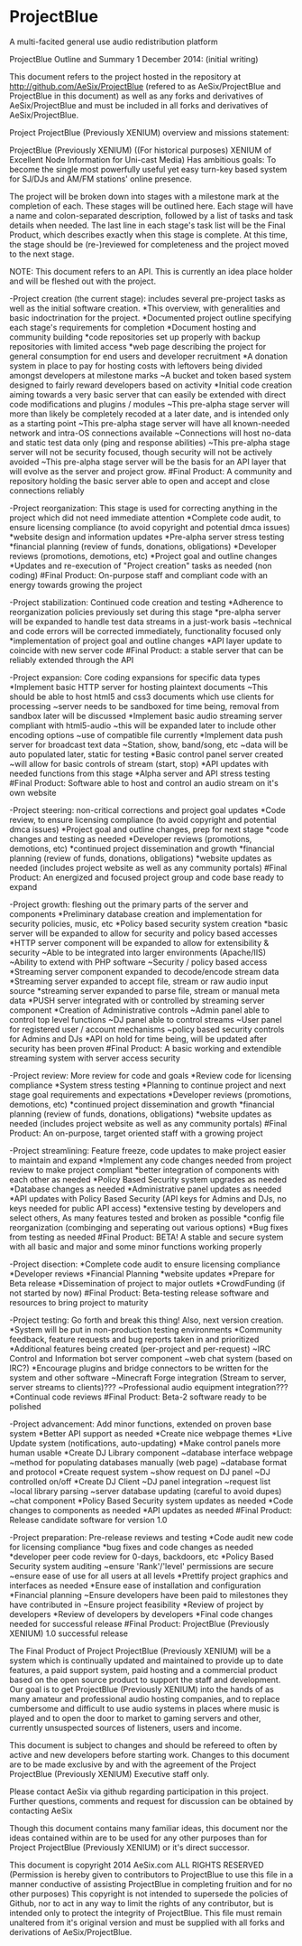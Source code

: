 ProjectBlue
===========

A multi-facited general use audio redistribution platform




ProjectBlue Outline and Summary
1 December 2014: (initial writing)

This document refers to the project hosted in the repository at http://github.com/AeSix/ProjectBlue (refered to as AeSix/ProjectBlue and ProjectBlue in this document) as well as any forks and derivatives of AeSix/ProjectBlue and must be included in all forks and derivatives of AeSix/ProjectBlue.

Project ProjectBlue (Previously XENIUM) overview and missions statement:

ProjectBlue (Previously XENIUM) ((For historical purposes) XENIUM of Excellent Node Information for Uni-cast Media) Has ambitious goals:
To become the single most powerfully useful yet easy turn-key based system for SJ/DJs and AM/FM stations' online presence.

The project will be broken down into stages with a milestone mark at the completion of each. These stages will be outlined here. Each stage will have a name and colon-separated description, followed by a list of tasks and task details when needed. The last line in each stage's task list will be the Final Product, which describes exactly when this stage is complete. At this time, the stage should be (re-)reviewed for completeness and the project moved to the next stage.

NOTE: This document refers to an API. This is currently an idea place holder and will be fleshed out with the project.

-Project creation (the current stage): includes several pre-project tasks as well as the initial software creation.
*This overview, with generalities and basic indoctrination for the project.
*Documented project outline specifying each stage's requirements for completion
*Document hosting and community building
*code repositories set up properly with backup repositories with limited access
*web page describing the project for general consumption for end users and developer recruitment
*A donation system in place to pay for hosting costs with leftovers being divided amongst developers at milestone marks
~A bucket and token based system designed to fairly reward developers based on activity
*Initial code creation aiming towards a very basic server that can easily be extended with direct code modifications and plugins / modules
~This pre-alpha stage server will more than likely be completely recoded at a later date, and is intended only as a starting point
~This pre-alpha stage server will have all known-needed network and intra-OS connections available
~Connections will host no-data and static test data only (ping and response abilities)
~This pre-alpha stage server will not be security focused, though security will not be actively avoided
~This pre-alpha stage server will be the basis for an API layer that will evolve as the server and project grow.
#Final Product: A community and repository holding the basic server able to open and accept and close connections reliably

-Project reorganization: This stage is used for correcting anything in the project which did not need immediate attention
*Complete code audit, to ensure licensing compliance (to avoid copyright and potential dmca issues)
*website design and information updates
*Pre-alpha server stress testing
*financial planning (review of funds, donations, obligations)
*Developer reviews (promotions, demotions, etc)
*Project goal and outline changes
*Updates and re-execution of "Project creation" tasks as needed (non coding)
#Final Product: On-purpose staff and compliant code with an energy towards growing the project

-Project stabilization: Continued code creation and testing
*Adherence to reorganization policies previously set during this stage
*pre-alpha server will be expanded to handle test data streams in a just-work basis
~technical and code errors will be corrected immediately, functionality focused only
*implementation of project goal and outline changes
*API layer update to coincide with new server code
#Final Product: a stable server that can be reliably extended through the API

-Project expansion: Core coding expansions for specific data types
*Implement basic HTTP server for hosting plaintext documents
~This should be able to host html5 and css3 documents which use clients for processing
~server needs to be sandboxed for time being, removal from sandbox later will be discussed
*Implement basic audio streaming server compliant with html5-audio
~this will be expanded later to include other encoding options
~use of compatible file currently
*Implement data push server for broadcast text data
~Station, show, band/song, etc
~data will be auto populated later, static for testing
*Basic control panel server created
~will allow for basic controls of stream (start, stop)
*API updates with needed functions from this stage
*Alpha server and API stress testing
#Final Product: Software able to host and control an audio stream on it's own website

-Project steering: non-critical corrections and project goal updates
*Code review, to ensure licensing compliance (to avoid copyright and potential dmca issues)
*Project goal and outline changes, prep for next stage
*code changes and testing as needed
*Developer reviews (promotions, demotions, etc)
*continued project dissemination and growth
*financial planning (review of funds, donations, obligations)
*website updates as needed (includes project website as well as any community portals)
#Final Product: An energized and focused project group and code base ready to expand

-Project growth: fleshing out the primary parts of the server and components
*Preliminary database creation and implementation for security policies, music, etc
*Policy based security system creation
*basic server will be expanded to allow for security and policy based accesses
*HTTP server component will be expanded to allow for extensibility & security
~Able to be integrated into larger environments (Apache/IIS)
~Ability to extend with PHP software
~Security / policy based access
*Streaming server component expanded to decode/encode stream data
*Streaming server expanded to accept file, stream or raw audio input source
*streaming server expanded to parse file, stream or manual meta data
*PUSH server integrated with or controlled by streaming server component
*Creation of Administrative controls
~Admin panel able to control top level functions
~DJ panel able to control streams
~User panel for registered user / account mechanisms
~policy based security controls for Admins and DJs
*API on hold for time being, will be updated after security has been proven
#Final Product: A basic working and extendible streaming system with server access security

-Project review: More review for code and goals
*Review code for licensing compliance
*System stress testing
*Planning to continue project and next stage goal requirements and expectations
*Developer reviews (promotions, demotions, etc)
*continued project dissemination and growth
*financial planning (review of funds, donations, obligations)
*website updates as needed (includes project website as well as any community portals)
#Final Product: An on-purpose, target oriented staff with a growing project

-Project streamlining: Feature freeze, code updates to make project easier to maintain and expand
*Implement any code changes needed from project review to make project compliant
*better integration of components with each other as needed
*Policy Based Security system upgrades as needed
*Database changes as needed
*Administrative panel updates as needed
*API updates with Policy Based Security (API keys for Admins and DJs, no keys needed for public API access)
*extensive testing by developers and select others, As many features tested and broken as possible
*config file reorganization (combinging and seperating out various options)
*Bug fixes from testing as needed
#Final Product: BETA! A stable and secure system with all basic and major and some minor functions working properly

-Project disection:
*Complete code audit to ensure licensing compliance
*Developer reviews
*Financial Planning
*website updates
*Prepare for Beta release
*Dissemination of project to major outlets
*CrowdFunding (if not started by now)
#Final Product: Beta-testing release software and resources to bring project to maturity

-Project testing: Go forth and break this thing! Also, next version creation.
*System will be put in non-production testing environments
*Community feedback, feature requests and bug reports taken in and prioritized
*Additional features being created (per-project and per-request)
~IRC Control and Information bot server component
~web chat system (based on IRC?)
*Encourage plugins and bridge connectors to be written for the system and other software
~Minecraft Forge integration (Stream to server, server streams to clients)???
~Professional audio equipment integration???
*Continual code reviews
#Final Product: Beta-2 software ready to be polished

-Project advancement: Add minor functions, extended on proven base system
*Better API support as needed
*Create nice webpage themes
*Live Update system (notifications, auto-updating)
*Make control panels more human usable
*Create DJ Library component
~database interface webpage
~method for populating databases manually (web page)
~database format and protocol
*Create request system
~show request on DJ panel
~DJ controlled on/off
*Create DJ Client
~DJ panel integration
~request list
~local library parsing
~server database updating (careful to avoid dupes)
~chat component
*Policy Based Security system updates as needed
*Code changes to components as needed
*API updates as needed
#Final Product: Release candidate software for version 1.0

-Project preparation: Pre-release reviews and testing
*Code audit new code for licensing compliance
*bug fixes and code changes as needed
*developer peer code review for 0-days, backdoors, etc
*Policy Based Security system auditing
~ensure 'Rank'/'level' permissions are secure
~ensure ease of use for all users at all levels
*Prettify project graphics and interfaces as needed
*Ensure ease of installation and configuration
*Financial planning
~Ensure developers have been paid to milestones they have contributed in
~Ensure project feasibility
*Review of project by developers
*Review of developers by developers
*Final code changes needed for successful release
#Final Product: ProjectBlue (Previously XENIUM) 1.0 successful release

The Final Product of Project ProjectBlue (Previously XENIUM) will be a system which is continually updated and maintained to provide up to date features, a paid support system, paid hosting and a commercial product based on the open source product to support the staff and development. Our goal is to get ProjectBlue (Previously XENIUM) into the hands of as many amateur and professional audio hosting companies, and to replace cumbersome and difficult to use audio systems in places where music is played and to open the door to market to gaming servers and other,
currently unsuspected sources of listeners, users and income.

This document is subject to changes and should be refereed to often by active and new developers before starting work.  Changes to this document are to be made exclusive by and with the agreement of the Project ProjectBlue (Previously XENIUM) Executive staff only.

Please contact AeSix via github regarding participation in this project. Further questions, comments and request for discussion can be obtained by contacting AeSix

Though this document contains many familiar ideas, this document nor the ideas contained within are to be used for any other purposes than for Project ProjectBlue (Previously XENIUM) or it's direct successor.

This document is copyright 2014 AeSix.com ALL RIGHTS RESERVED (Permission is hereby given to contributors to ProjectBlue to use this file in a manner conductive of assisting ProjectBlue in completing fruition and for no other purposes) This copyright is not intended to supersede the policies of Github, nor to act in any way to limit the rights of any contributor, but is intended only to protect the integrity of ProjectBlue. This file must remain unaltered from it's original version and must be supplied with all forks and derivations of AeSix/ProjectBlue.
